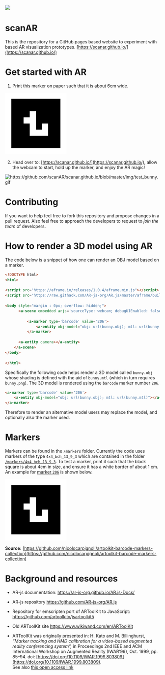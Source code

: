 ![](/img/scanAR.png)

# scanAR
This is the repository for a GitHub pages based website to experiment with based AR visualization prototypes.
[https://scanar.github.io/](https://scanar.github.io/)

# Get started with AR
1. Print this marker on paper such that it is about 6cm wide.
<img src="/img/206_border.png" alt="https://github.com/scanAR/scanar.github.io/blob/master/img/206_border.png" width="200">

2. Head over to: [https://scanar.github.io/](https://scanar.github.io/), allow the webcam to start, hold up the marker, and enjoy the AR magic!

<img src="/img/test_bunny.gif" alt="https://github.com/scanAR/scanar.github.io/blob/master/img/test_bunny.gif" width="200">

# Contributing
If you want to help feel free to fork this repository and propose changes in a pull request. Also feel free to approach the developers to request to _join the team_ of developers.

# How to render a 3D model using AR
The code below is a snippet of how one can render an OBJ model based on a marker.

```html
<!DOCTYPE html>
<html>

<script src="https://aframe.io/releases/1.0.4/aframe.min.js"></script>
<script src="https://raw.githack.com/AR-js-org/AR.js/master/aframe/build/aframe-ar.js"></script>

<body style="margin : 0px; overflow: hidden;">    
      <a-scene embedded arjs='sourceType: webcam; debugUIEnabled: false; detectionMode: mono_and_matrix; matrixCodeType: 4x4_BCH_13_9_3;'>

          <a-marker type='barcode' value='206'>
              <a-entity obj-model="obj: url(bunny.obj); mtl: url(bunny.mtl)"></a-entity>
          </a-marker>

      <a-entity camera></a-entity>
    </a-scene>
</body>

</html>

```

Specifically the following code helps render a 3D model called `bunny.obj` whose shading is defined with the aid of `bunny.mtl` (which in turn requires `bunny.png`). The 3D model is rendered using the `barcode` marker number `206`.

```html
<a-marker type='barcode' value='206'>
    <a-entity obj-model="obj: url(bunny.obj); mtl: url(bunny.mtl)"></a-entity>
</a-marker>
```

Therefore to render an alternative model users may replace the model, and optionally also the marker used.

# Markers
Markers can be found in the `/markers` folder. Currently the code uses markers of the type `4x4_bch_13_9_3` which are contained in the folder [`/markers/4x4_bch_13_9_3`](https://github.com/scanAR/scanar.github.io/blob/master/markers/4x4_bch_13_9_3). To test a marker, print it such that the black square is about 4cm in size, and ensure it has a white border of about 1 cm. An example for [marker `206`](https://github.com/scanAR/scanar.github.io/blob/master/markers/4x4_bch_13_9_3/206.png) is shown below. 

<img src="/img/206_border.png" alt="https://github.com/scanAR/scanar.github.io/blob/master/img/206_border.png" width="200">

**Source:** [https://github.com/nicolocarpignoli/artoolkit-barcode-markers-collection](https://github.com/nicolocarpignoli/artoolkit-barcode-markers-collection)


# Background and resources

* AR-js documentation: https://ar-js-org.github.io/AR.js-Docs/

* AR-js repository https://github.com/AR-js-org/AR.js

* Repository for emscripten port of ARToolKit to JavaScript: https://github.com/artoolkitx/jsartoolkit5

* Old ARToolKit site https://www.wikiwand.com/en/ARToolKit

* ARToolKit was originally presented in:
H. Kato and M. Billinghurst, *“Marker tracking and HMD calibration for a video-based augmented reality conferencing system”,* in Proceedings 2nd IEEE and ACM International Workshop on Augmented Reality (IWAR’99), Oct. 1999, pp. 85–94. doi: [https://doi.org/10.1109/IWAR.1999.803809](https://doi.org/10.1109/IWAR.1999.803809).     
See also [this open access link](http://www.hitl.washington.edu/artoolkit/Papers/IWAR99.kato.pdf)
